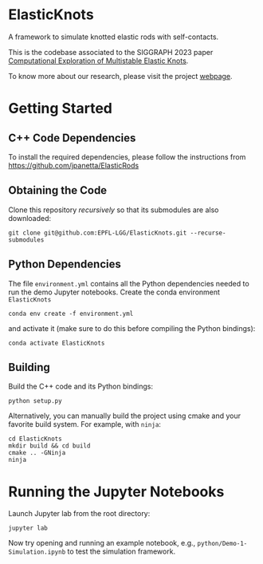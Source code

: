 # ElasticKnots
A framework to simulate knotted elastic rods with self-contacts.

This is the codebase associated to the SIGGRAPH 2023 paper [Computational Exploration of Multistable Elastic Knots](https://infoscience.epfl.ch/record/302408).

To know more about our research, please visit the project [webpage](https://www.epfl.ch/labs/gcm/research-projects/elastic-knots/).

# Getting Started

## C++ Code Dependencies
To install the required dependencies, please follow the instructions from https://github.com/jpanetta/ElasticRods

## Obtaining the Code
Clone this repository *recursively* so that its submodules are also downloaded:

```
git clone git@github.com:EPFL-LGG/ElasticKnots.git --recurse-submodules
```

## Python Dependencies
The file `environment.yml` contains all the Python dependencies needed to run the demo Jupyter notebooks.
Create the conda environment `ElasticKnots`
```
conda env create -f environment.yml
```

and activate it (make sure to do this before compiling the Python bindings):
```
conda activate ElasticKnots
```

## Building
Build the C++ code and its Python bindings:

```
python setup.py
```

Alternatively, you can manually build the project using cmake and your favorite build system. For example, with `ninja`:
```
cd ElasticKnots
mkdir build && cd build
cmake .. -GNinja
ninja
```

# Running the Jupyter Notebooks
Launch Jupyter lab from the root directory:

```
jupyter lab
```

Now try opening and running an example notebook, e.g., `python/Demo-1-Simulation.ipynb` to test the simulation framework.
